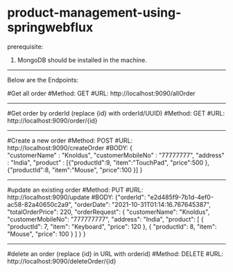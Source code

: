 # product-management-using-springwebflux


prerequisite:
1. MongoDB should be installed in the machine.

----------------------------------------------------------------------
Below are the Endpoints:

#Get all order
#Method:
GET
#URL:
http://localhost:9090/allOrder

-----------------------------------------------------------------------

#Get order by orderId (replace {id} with orderId/UUID)
#Method:
GET
#URL:
http://localhost:9090/order/{id}

-----------------------------------------------------------------------

#Create a new order
#Method:
POST
#URL:
http://localhost:9090/createOrder
#BODY:
{   
"customerName" : "Knoldus",
"customerMobileNo" : "77777777",
"address" : "India",
"product" : [{"productId":9,
"item":"TouchPad",
"price":500
},
{"productId":8,
"item":"Mouse",
"price":100
}]
}

-----------------------------------------------------------------------
#update an existing order
#Method:
PUT
#URL:
http://localhost:9090/update
#BODY:
{"orderId": "e2d485f9-7b1d-4ef0-ac58-82a40650c2a9",
"orderDate": "2021-10-31T01:14:16.767645387",
"totalOrderPrice": 220,
"orderRequest": {
"customerName": "Knoldus",
"customerMobileNo": "777777777",
"address": "India",
"product": [
{
"productId": 7,
"item": "Keyboard",
"price": 120
},
{
"productId": 8,
"item": "Mouse",
"price": 100
}
]
}
}

-----------------------------------------------------------------------

#delete an order (replace {id} in URL with orderid)
#Method:
DELETE
#URL:
http://localhost:9090/deleteOrder/{id}

